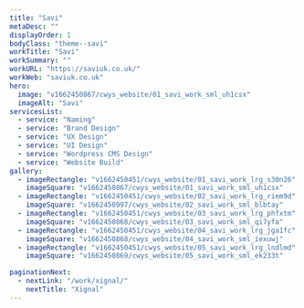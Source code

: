 ```yaml
---
title: "Savi"
metaDesc: ""
displayOrder: 1
bodyClass: "theme--savi"
workTitle: "Savi"
workSummary: ""
workURL: "https://saviuk.co.uk/"
workWeb: "saviuk.co.uk"
hero:
  image: "v1662450867/cwys_website/01_savi_work_sml_uh1csx"
  imageAlt: "Savi"
servicesList:
  - service: "Naming"
  - service: "Brand Design"
  - service: "UX Design"
  - service: "UI Design"
  - service: "Wordpress CMS Design"
  - service: "Website Build"
gallery:
  - imageRectangle: "v1662450451/cwys_website/01_savi_work_lrg_s30n26"
    imageSquare: "v1662450867/cwys_website/01_savi_work_sml_uh1csx"
  - imageRectangle: "v1662450451/cwys_website/02_savi_work_lrg_riem9d"
    imageSquare: "v1662450997/cwys_website/02_savi_work_sml_blbtay"
  - imageRectangle: "v1662450451/cwys_website/03_savi_work_lrg_phfxtm"
    imageSquare: "v1662450868/cwys_website/03_savi_work_sml_qi7yfa"
  - imageRectangle: "v1662450451/cwys_website/04_savi_work_lrg_jga1fc"
    imageSquare: "v1662450868/cwys_website/04_savi_work_sml_iexuwj"
  - imageRectangle: "v1662450451/cwys_website/05_savi_work_lrg_lndlmd"
    imageSquare: "v1662450869/cwys_website/05_savi_work_sml_ek233t"  

paginationNext:
  - nextLink: "/work/xignal/"
    nextTitle: "Xignal"
---
```

